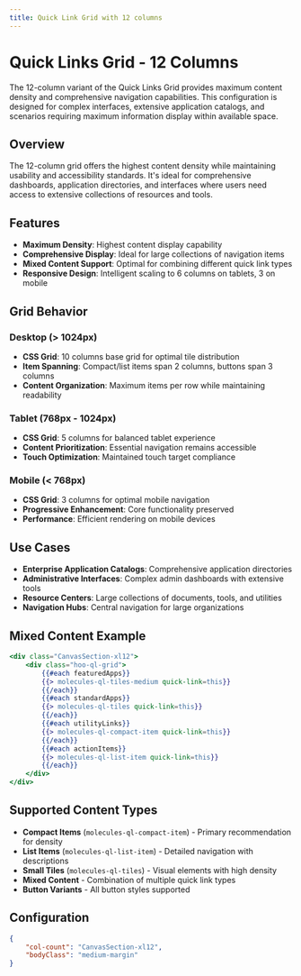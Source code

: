 ```yaml
---
title: Quick Link Grid with 12 columns
---
```


# Quick Links Grid - 12 Columns

The 12-column variant of the Quick Links Grid provides maximum content density and comprehensive navigation capabilities. This configuration is designed for complex interfaces, extensive application catalogs, and scenarios requiring maximum information display within available space.

## Overview

The 12-column grid offers the highest content density while maintaining usability and accessibility standards. It's ideal for comprehensive dashboards, application directories, and interfaces where users need access to extensive collections of resources and tools.

## Features

- **Maximum Density**: Highest content display capability
- **Comprehensive Display**: Ideal for large collections of navigation items
- **Mixed Content Support**: Optimal for combining different quick link types
- **Responsive Design**: Intelligent scaling to 6 columns on tablets, 3 on mobile

## Grid Behavior

### Desktop (> 1024px)
- **CSS Grid**: 10 columns base grid for optimal tile distribution
- **Item Spanning**: Compact/list items span 2 columns, buttons span 3 columns
- **Content Organization**: Maximum items per row while maintaining readability

### Tablet (768px - 1024px)
- **CSS Grid**: 5 columns for balanced tablet experience
- **Content Prioritization**: Essential navigation remains accessible
- **Touch Optimization**: Maintained touch target compliance

### Mobile (< 768px)
- **CSS Grid**: 3 columns for optimal mobile navigation
- **Progressive Enhancement**: Core functionality preserved
- **Performance**: Efficient rendering on mobile devices

## Use Cases

- **Enterprise Application Catalogs**: Comprehensive application directories
- **Administrative Interfaces**: Complex admin dashboards with extensive tools
- **Resource Centers**: Large collections of documents, tools, and utilities
- **Navigation Hubs**: Central navigation for large organizations

## Mixed Content Example

```handlebars
<div class="CanvasSection-xl12">
    <div class="hoo-ql-grid">
        {{#each featuredApps}}
        {{> molecules-ql-tiles-medium quick-link=this}}
        {{/each}}
        {{#each standardApps}}
        {{> molecules-ql-tiles quick-link=this}}
        {{/each}}
        {{#each utilityLinks}}
        {{> molecules-ql-compact-item quick-link=this}}
        {{/each}}
        {{#each actionItems}}
        {{> molecules-ql-list-item quick-link=this}}
        {{/each}}
    </div>
</div>
```

## Supported Content Types

- **Compact Items** (`molecules-ql-compact-item`) - Primary recommendation for density
- **List Items** (`molecules-ql-list-item`) - Detailed navigation with descriptions
- **Small Tiles** (`molecules-ql-tiles`) - Visual elements with high density
- **Mixed Content** - Combination of multiple quick link types
- **Button Variants** - All button styles supported

## Configuration

```json
{
    "col-count": "CanvasSection-xl12",
    "bodyClass": "medium-margin"
}
```
